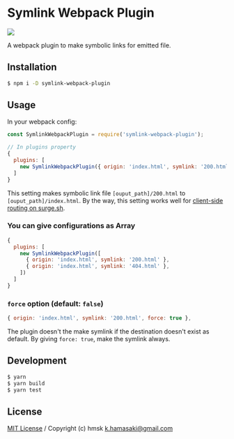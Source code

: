 # Symlink Webpack Plugin

[![](https://img.shields.io/npm/v/symlink-webpack-plugin.svg?style=for-the-badge)](https://www.npmjs.com/package/symlink-webpack-plugin)

A webpack plugin to make symbolic links for emitted file.

## Installation

```bash
$ npm i -D symlink-webpack-plugin
```

## Usage

In your webpack config:

```js
const SymlinkWebpackPlugin = require('symlink-webpack-plugin');

// In plugins property
{
  plugins: [
    new SymlinkWebpackPlugin({ origin: 'index.html', symlink: '200.html' })
  ]
}
```

This setting makes symbolic link file `[ouput_path]/200.html` to `[ouput_path]/index.html`.
By the way, this setting works well for [client-side routing on surge.sh](https://surge.sh/help/adding-a-200-page-for-client-side-routing).

### You can give configurations as Array

```js
{
  plugins: [
    new SymlinkWebpackPlugin([
      { origin: 'index.html', symlink: '200.html' },
      { origin: 'index.html', symlink: '404.html' },
    ])
  ]
}
```

### `force` option (default: `false`)

```js
{ origin: 'index.html', symlink: '200.html', force: true },
```

The plugin doesn't the make symlink if the destination doesn't exist as default.
By giving `force: true`, make the symlink always.


## Development

```bash
$ yarn
$ yarn build
$ yarn test
```

## License

[MIT License](/LICENSE) / Copyright (c) hmsk <k.hamasaki@gmail.com>
